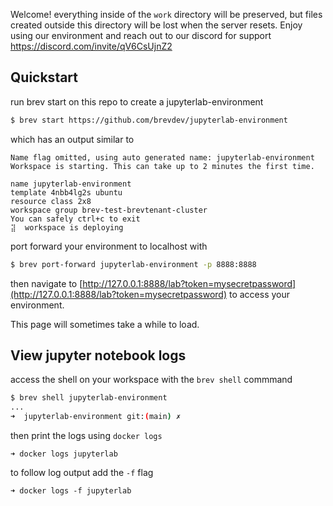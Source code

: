 
Welcome! everything inside of the `work` directory will be preserved, but files created outside this directory will be lost when the server resets. Enjoy using our environment and reach out to our discord for support https://discord.com/invite/qV6CsUjnZ2

## Quickstart 

run brev start on this repo to create a jupyterlab-environment 

```sh
$ brev start https://github.com/brevdev/jupyterlab-environment
```

which has an output similar to 
```
Name flag omitted, using auto generated name: jupyterlab-environment
Workspace is starting. This can take up to 2 minutes the first time.

name jupyterlab-environment
template 4nbb4lg2s ubuntu
resource class 2x8
workspace group brev-test-brevtenant-cluster
You can safely ctrl+c to exit
⣽  workspace is deploying
```


port forward your environment to localhost with

```sh
$ brev port-forward jupyterlab-environment -p 8888:8888
```


then navigate to [http://127.0.0.1:8888/lab?token=mysecretpassword](http://127.0.0.1:8888/lab?token=mysecretpassword)
to access your environment.

This page will sometimes take a while to load. 


## View jupyter notebook logs 

access the shell on your workspace with the `brev shell` commmand 

```sh
$ brev shell jupyterlab-environment 
...
➜  jupyterlab-environment git:(main) ✗ 
```

then print the logs using `docker logs`

```
➜ docker logs jupyterlab
```

to follow log output add the `-f` flag

```
➜ docker logs -f jupyterlab
```
